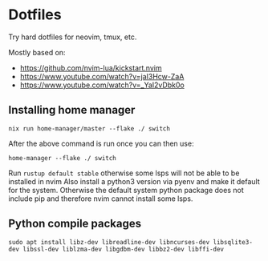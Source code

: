 # Dotfiles

Try hard dotfiles for neovim, tmux, etc.

Mostly based on:
- https://github.com/nvim-lua/kickstart.nvim
- https://www.youtube.com/watch?v=jaI3Hcw-ZaA
- https://www.youtube.com/watch?v=_YaI2vDbk0o

## Installing home manager

```
nix run home-manager/master --flake ./ switch
```

After the above command is run once you can then use:

```
home-manager --flake ./ switch
```

Run `rustup default stable` otherwise some lsps will not be able to be installed in nvim
Also install a python3 version via pyenv and make it default for the system. Otherwise the default system python package does not include pip and therefore nvim cannot install some lsps.

## Python compile packages

```
sudo apt install libz-dev libreadline-dev libncurses-dev libsqlite3-dev libssl-dev liblzma-dev libgdbm-dev libbz2-dev libffi-dev
```
